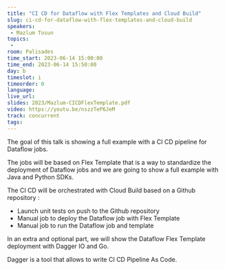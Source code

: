 ```yaml
---
title: "CI CD for Dataflow with Flex Templates and Cloud Build"
slug: ci-cd-for-dataflow-with-flex-templates-and-cloud-build
speakers:
 - Mazlum Tosun
topics:
 - 
room: Palisades
time_start: 2023-06-14 15:00:00
time_end: 2023-06-14 15:50:00
day: b
timeslot: i
timeorder: 0
language: 
live_url: 
slides: 2023/Mazlum-CICDFlexTemplate.pdf
video: https://youtu.be/nszzTeP6JeM
track: concurrent
tags:
---
```


The goal of this talk is showing a full example with a CI CD pipeline for Dataflow jobs.

The jobs will be based on Flex Template that is a way to standardize the deployment of Dataflow jobs and we are going to show a full example with Java and Python SDKs.

The CI CD will be orchestrated with Cloud Build based on a Github repository :
- Launch unit tests on push to the Github repository
- Manual job to deploy the Dataflow job with Flex Template
- Manual job to run the Dataflow job and template

In an extra and optional part, we will show the Dataflow Flex Template deployment with Dagger IO and Go.

Dagger is a tool that allows to write CI CD Pipeline As Code.